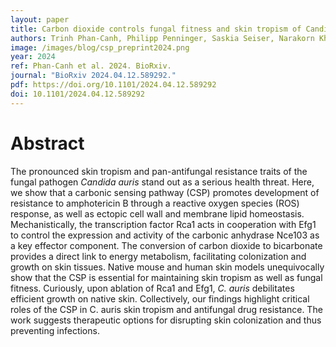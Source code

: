 ```yaml
---
layout: paper
title: Carbon dioxide controls fungal fitness and skin tropism of Candida auris
authors: Trinh Phan-Canh, Philipp Penninger, Saskia Seiser, Narakorn Khunweeraphong, Doris Moser, Tamires Bitencourt, Hossein Arzani, Weiqiang Chen, Lisa-Maria Zenz, Andrej Knarr, Diana Cerbu, Sabrina Jenull, Christoph Müller, Michaela Lackner, Giuseppe Ianiri, Anuradha Chowdhary, Markus Hartl, Adelheid Elbe-Bürger, Karl Kuchler 
image: /images/blog/csp_preprint2024.png
year: 2024
ref: Phan-Canh et al. 2024. BioRxiv.
journal: "BioRxiv 2024.04.12.589292."
pdf: https://doi.org/10.1101/2024.04.12.589292
doi: 10.1101/2024.04.12.589292
---
```


# Abstract

The pronounced skin tropism and pan-antifungal resistance traits of the fungal pathogen *Candida auris* stand out as a serious health threat. Here, we show that a carbonic sensing pathway (CSP) promotes development of resistance to amphotericin B through a reactive oxygen species (ROS) response, as well as ectopic cell wall and membrane lipid homeostasis. Mechanistically, the transcription factor Rca1 acts in cooperation with Efg1 to control the expression and activity of the carbonic anhydrase Nce103 as a key effector component. The conversion of carbon dioxide to bicarbonate provides a direct link to energy metabolism, facilitating colonization and growth on skin tissues. Native mouse and human skin models unequivocally show that the CSP is essential for maintaining skin tropism as well as fungal fitness. Curiously, upon ablation of Rca1 and Efg1, *C. auris* debilitates efficient growth on native skin. Collectively, our findings highlight critical roles of the CSP in C. auris skin tropism and antifungal drug resistance. The work suggests therapeutic options for disrupting skin colonization and thus preventing infections.

